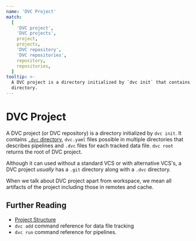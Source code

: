 ```yaml
---
name: 'DVC Project'
match:
  [
    'DVC project',
    'DVC projects',
    project,
    projects,
    'DVC repository',
    'DVC repositories',
    repository,
    repositories,
  ]
tooltip: >-
  A DVC project is a directory initialized by `dvc init` that contains a `.dvc`
  directory.
---
```


# DVC Project

A DVC project (or DVC repository) is a directory initialized by `dvc init`. It
contains [`.dvc` directory](/doc/user-guide/project-structure/internal-files),
`dvc.yaml` files possible in multiple directories that describes
<abbr>pipelines</abbr> and `.dvc` files for each tracked data file. `dvc root`
returns the root of DVC project.

Although it can used without a standard VCS or with alternative VCS's, a DVC
project _usually_ has a `.git` directory along with a `.dvc` directory.

When we talk about DVC project apart from <abbr>workspace</abbr>, we mean all
artifacts of the project including those in <abbr>remotes</abbr> and
<abbr>cache</abbr>.

## Further Reading

- [Project Structure](/doc/user-guide/project-structure/)
- `dvc add` command reference for data file tracking
- `dvc run` command reference for pipelines.
